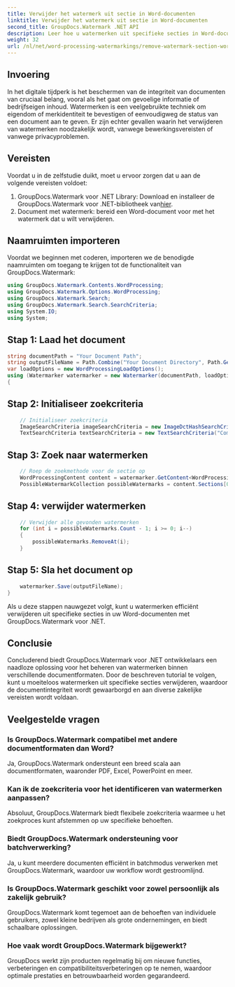 ```yaml
---
title: Verwijder het watermerk uit sectie in Word-documenten
linktitle: Verwijder het watermerk uit sectie in Word-documenten
second_title: GroupDocs.Watermark .NET API
description: Leer hoe u watermerken uit specifieke secties in Word-documenten verwijdert met GroupDocs.Watermark voor .NET. Uitgebreide tutorial beschikbaar hier.
weight: 32
url: /nl/net/word-processing-watermarkings/remove-watermark-section-word-docs/
---
```

## Invoering
In het digitale tijdperk is het beschermen van de integriteit van documenten van cruciaal belang, vooral als het gaat om gevoelige informatie of bedrijfseigen inhoud. Watermerken is een veelgebruikte techniek om eigendom of merkidentiteit te bevestigen of eenvoudigweg de status van een document aan te geven. Er zijn echter gevallen waarin het verwijderen van watermerken noodzakelijk wordt, vanwege bewerkingsvereisten of vanwege privacyproblemen.
## Vereisten
Voordat u in de zelfstudie duikt, moet u ervoor zorgen dat u aan de volgende vereisten voldoet:
1.  GroupDocs.Watermark voor .NET Library: Download en installeer de GroupDocs.Watermark voor .NET-bibliotheek van[hier](https://releases.groupdocs.com/Watermark/net/).
2. Document met watermerk: bereid een Word-document voor met het watermerk dat u wilt verwijderen.

## Naamruimten importeren
Voordat we beginnen met coderen, importeren we de benodigde naamruimten om toegang te krijgen tot de functionaliteit van GroupDocs.Watermark:
```csharp
using GroupDocs.Watermark.Contents.WordProcessing;
using GroupDocs.Watermark.Options.WordProcessing;
using GroupDocs.Watermark.Search;
using GroupDocs.Watermark.Search.SearchCriteria;
using System.IO;
using System;
```
## Stap 1: Laad het document
```csharp
string documentPath = "Your Document Path";
string outputFileName = Path.Combine("Your Document Directory", Path.GetFileName(documentPath));
var loadOptions = new WordProcessingLoadOptions();
using (Watermarker watermarker = new Watermarker(documentPath, loadOptions))
{
```
## Stap 2: Initialiseer zoekcriteria
```csharp
    // Initialiseer zoekcriteria
    ImageSearchCriteria imageSearchCriteria = new ImageDctHashSearchCriteria(Constants.LogoPng);
    TextSearchCriteria textSearchCriteria = new TextSearchCriteria("Company Name");
```
## Stap 3: Zoek naar watermerken
```csharp
    // Roep de zoekmethode voor de sectie op
    WordProcessingContent content = watermarker.GetContent<WordProcessingContent>();
    PossibleWatermarkCollection possibleWatermarks = content.Sections[0].Search(textSearchCriteria.Or(imageSearchCriteria));
```
## Stap 4: verwijder watermerken
```csharp
    // Verwijder alle gevonden watermerken
    for (int i = possibleWatermarks.Count - 1; i >= 0; i--)
    {
        possibleWatermarks.RemoveAt(i);
    }
```
## Stap 5: Sla het document op
```csharp
    watermarker.Save(outputFileName);
}
```
Als u deze stappen nauwgezet volgt, kunt u watermerken efficiënt verwijderen uit specifieke secties in uw Word-documenten met GroupDocs.Watermark voor .NET.

## Conclusie
Concluderend biedt GroupDocs.Watermark voor .NET ontwikkelaars een naadloze oplossing voor het beheren van watermerken binnen verschillende documentformaten. Door de beschreven tutorial te volgen, kunt u moeiteloos watermerken uit specifieke secties verwijderen, waardoor de documentintegriteit wordt gewaarborgd en aan diverse zakelijke vereisten wordt voldaan.
## Veelgestelde vragen
### Is GroupDocs.Watermark compatibel met andere documentformaten dan Word?
Ja, GroupDocs.Watermark ondersteunt een breed scala aan documentformaten, waaronder PDF, Excel, PowerPoint en meer.
### Kan ik de zoekcriteria voor het identificeren van watermerken aanpassen?
Absoluut, GroupDocs.Watermark biedt flexibele zoekcriteria waarmee u het zoekproces kunt afstemmen op uw specifieke behoeften.
### Biedt GroupDocs.Watermark ondersteuning voor batchverwerking?
Ja, u kunt meerdere documenten efficiënt in batchmodus verwerken met GroupDocs.Watermark, waardoor uw workflow wordt gestroomlijnd.
### Is GroupDocs.Watermark geschikt voor zowel persoonlijk als zakelijk gebruik?
GroupDocs.Watermark komt tegemoet aan de behoeften van individuele gebruikers, zowel kleine bedrijven als grote ondernemingen, en biedt schaalbare oplossingen.
### Hoe vaak wordt GroupDocs.Watermark bijgewerkt?
GroupDocs werkt zijn producten regelmatig bij om nieuwe functies, verbeteringen en compatibiliteitsverbeteringen op te nemen, waardoor optimale prestaties en betrouwbaarheid worden gegarandeerd.